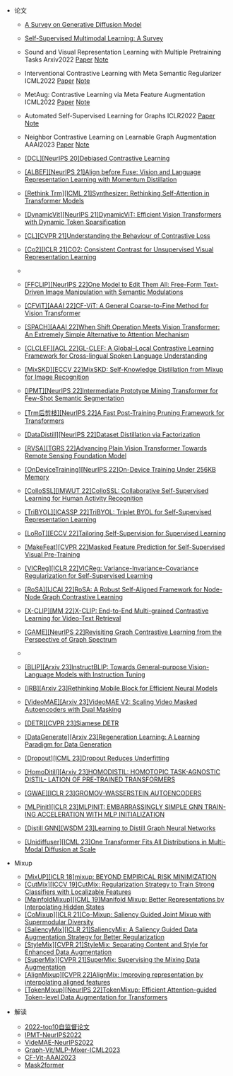 - 论文
  - [A Survey on Generative Diffusion Model](https://arxiv.org/abs/2209.02646)
  - [Self-Supervised Multimodal Learning: A Survey](https://arxiv.org/abs/2304.01008)
    
    

  - Sound and Visual Representation Learning with Multiple Pretraining Tasks Arxiv2022 [Paper](https://arxiv.org/abs/2201.01046) [Note](https://juejin.cn/post/7080724955414921247)

  - Interventional Contrastive Learning with Meta Semantic Regularizer ICML2022 [Paper](https://arxiv.org/abs/2206.14702) [Note](https://juejin.cn/post/7183909795198402619)

  - MetAug: Contrastive Learning via Meta Feature Augmentation ICML2022 [Paper](https://arxiv.org/abs/2203.05119) [Note](https://juejin.cn/post/7182797568681148477)

  - Automated Self-Supervised Learning for Graphs ICLR2022 [Paper](https://arxiv.org/abs/2106.05470) [Note](https://juejin.cn/post/7081164839837499399)

  - Neighbor Contrastive Learning on Learnable Graph Augmentation AAAI2023 [Paper](https://arxiv.org/abs/2301.01404) [Note](https://juejin.cn/post/7222174980531191845)

  - [[DCL][NeurIPS 20]Debiased Contrastive Learning](https://proceedings.neurips.cc/paper/2020/hash/63c3ddcc7b23daa1e42dc41f9a44a873-Abstract.html)

  - [[ALBEF][NeurIPS 21]Align before Fuse: Vision and Language Representation Learning with Momentum Distillation](https://arxiv.org/abs/2107.07651)
  - [[Rethink Trm][ICML 21]Synthesizer: Rethinking Self-Attention in Transformer Models](https://arxiv.org/abs/2005.00743)
  - [[DynamicVit][NeurIPS 21]DynamicViT: Efficient Vision Transformers with Dynamic Token Sparsification](https://proceedings.neurips.cc/paper/2021/hash/747d3443e319a22747fbb873e8b2f9f2-Abstract.html)
  - [[CL][CVPR 21]Understanding the Behaviour of Contrastive Loss](https://arxiv.org/abs/2012.09740)
  - [[Co2][ICLR 21]CO2: Consistent Contrast for Unsupervised Visual Representation Learning](https://arxiv.org/abs/2010.02217)
  - 

  - [[FFCLIP][NeurIPS 22]One Model to Edit Them All: Free-Form Text-Driven Image Manipulation with Semantic Modulations](https://arxiv.org/abs/2210.07883)
  - [[CFViT][AAAI 22]CF-ViT: A General Coarse-to-Fine Method for Vision Transformer](https://arxiv.org/abs/2203.03821)
  - [[SPACH][AAAI 22]When Shift Operation Meets Vision Transformer: An Extremely Simple Alternative to Attention Mechanism](https://arxiv.org/abs/2201.10801)
  - [[CLCLEF][ACL 22]GL-CLEF: A Global–Local Contrastive Learning Framework for Cross-lingual Spoken Language Understanding](https://arxiv.org/abs/2204.08325)
  - [[MixSKD][ECCV 22]MixSKD: Self-Knowledge Distillation from Mixup for Image Recognition](https://arxiv.org/abs/2208.05768)
  - [[IPMT][NeurIPS 22]Intermediate Prototype Mining Transformer for Few-Shot Semantic Segmentation](https://arxiv.org/abs/2210.06780)
  - [[Trm后剪枝][NeurIPS 22]A Fast Post-Training Pruning Framework for Transformers](https://arxiv.org/abs/2204.09656)
  - [[DataDistill][NeurIPS 22]Dataset Distillation via Factorization](https://arxiv.org/abs/2210.16774)
  - [[RVSA][TGRS 22]Advancing Plain Vision Transformer Towards Remote Sensing Foundation Model](https://arxiv.org/abs/2208.03987)
  - [[OnDeviceTraining][NeurIPS 22]On-Device Training Under 256KB Memory](https://arxiv.org/abs/2206.15472)
  - [[ColloSSL][IMWUT 22]ColloSSL: Collaborative Self-Supervised Learning for Human Activity Recognition](https://arxiv.org/abs/2202.00758)
  - [[TriBYOL][ICASSP 22]TriBYOL: Triplet BYOL for Self-Supervised Representation Learning](https://arxiv.org/abs/2206.03012)
  - [[LoRoT][ECCV 22]Tailoring Self-Supervision for Supervised Learning](https://arxiv.org/abs/2207.10023)
  - [[MakeFeat][CVPR 22]Masked Feature Prediction for Self-Supervised Visual Pre-Training](https://arxiv.org/abs/2112.09133)
  - [[VICReg][ICLR 22]VICReg: Variance-Invariance-Covariance Regularization for Self-Supervised Learning](https://arxiv.org/abs/2105.04906)
  - [[RoSA][IJCAI 22]RoSA: A Robust Self-Aligned Framework for Node-Node Graph Contrastive Learning](https://arxiv.org/abs/2204.13846)
  - [[X-CLIP][MM 22]X-CLIP: End-to-End Multi-grained Contrastive Learning for Video-Text Retrieval](https://arxiv.org/abs/2207.07285)
  - [[GAME][NeurIPS 22]Revisiting Graph Contrastive Learning from the Perspective of Graph Spectrum](https://arxiv.org/abs/2210.02330)
  - 

  - [[BLIP][Arxiv 23]InstructBLIP: Towards General-purpose Vision-Language Models with Instruction Tuning](https://arxiv.org/abs/2305.06500)
  - [[IRB][Arxiv 23]Rethinking Mobile Block for Efficient Neural Models](https://arxiv.org/abs/2301.01146)
  - [[VideoMAE][Arxiv 23]VideoMAE V2: Scaling Video Masked Autoencoders with Dual Masking](https://arxiv.org/abs/2303.16727)
  - [[DETR][CVPR 23]Siamese DETR](https://arxiv.org/abs/2303.18144)
  - [[DataGenerate][Arxiv 23]Regeneration Learning: A Learning Paradigm for Data Generation](https://arxiv.org/abs/2301.08846)
  - [[Dropout][ICML 23]Dropout Reduces Underfitting](https://arxiv.org/abs/2303.01500)
  - [[HomoDitill][Arxiv 23]HOMODISTIL: HOMOTOPIC TASK-AGNOSTIC DISTIL- LATION OF PRE-TRAINED TRANSFORMERS](https://arxiv.org/abs/2302.09632)
  - [[GWAE][ICLR 23]GROMOV-WASSERSTEIN AUTOENCODERS](https://arxiv.org/abs/2209.07007)
  - [[MLPinit][ICLR 23]MLPINIT: EMBARRASSINGLY SIMPLE GNN TRAIN- ING ACCELERATION WITH MLP INITIALIZATION](https://arxiv.org/abs/2210.00102)
  - [[Distill GNN][WSDM  23]Learning to Distill Graph Neural Networks](http://shichuan.org/doc/144.pdf)
  - [[Unidiffuser][ICML 23]One Transformer Fits All Distributions in Multi-Modal Diffusion at Scale](https://arxiv.org/abs/2303.06555)

- Mixup
  - [[MixUP][ICLR 18]mixup: BEYOND EMPIRICAL RISK MINIMIZATION](https://arxiv.org/abs/1710.09412)
  - [[CutMix][ICCV 19]CutMix: Regularization Strategy to Train Strong Classifiers with Localizable Features](https://arxiv.org/abs/1905.04899)
  - [[MainfoldMixup][ICML 19]Manifold Mixup: Better Representations by Interpolating Hidden States](https://arxiv.org/abs/1806.05236)
  - [[CoMixup][ICLR 21]Co-Mixup: Saliency Guided Joint Mixup with Supermodular Diversity](https://arxiv.org/abs/2102.03065)
  - [[SaliencyMix][ICLR 21]SaliencyMix: A Saliency Guided Data Augmentation Strategy for Better Regularization](https://arxiv.org/abs/2006.01791)
  - [[StyleMix][CVPR 21]StyleMix: Separating Content and Style for Enhanced Data Augmentation](https://openaccess.thecvf.com/content/CVPR2021/papers/Hong_StyleMix_Separating_Content_and_Style_for_Enhanced_Data_Augmentation_CVPR_2021_paper.pdf)
  - [[SuperMix][CVPR 21]SuperMix: Supervising the Mixing Data Augmentation](https://arxiv.org/abs/2003.05034)
  - [[AlignMixup][CVPR 22]AlignMix: Improving representation by interpolating aligned features](https://arxiv.org/abs/2103.15375)
  - [[TokenMixup][NeurIPS 22]TokenMixup: Efficient Attention-guided Token-level Data Augmentation for Transformers](https://arxiv.org/abs/2210.07562)
    
- 解读
  - [2022-top10自监督论文](https://mp.weixin.qq.com/s/AQIWt4deRGnRw3E6msRrig)
  - [IPMT-NeurIPS2022](https://mp.weixin.qq.com/s/y9jKTWi6NTNe_-IhaxE6Mg)
  - [VideMAE-NeurIPS2022](https://mp.weixin.qq.com/s/vrRrOFWHYWbjvFDvt5Bu7w)
  - [Graph-Vit/MLP-Mixer-ICML2023](https://mp.weixin.qq.com/s/3NmnJ6Cmw834Wz55HenFfw)
  - [CF-Vit-AAAI2023](https://mp.weixin.qq.com/s/J_wDSANS2DselnIUM5kR7w)
  - [Mask2former](https://mp.weixin.qq.com/s/apb_oXHoymAmGZCRXU6MQQ)
